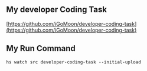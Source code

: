 ## My developer Coding Task
[https://github.com/iGoMoon/developer-coding-task](https://github.com/iGoMoon/developer-coding-task)

## My Run Command
`hs watch src developer-coding-task --initial-upload`